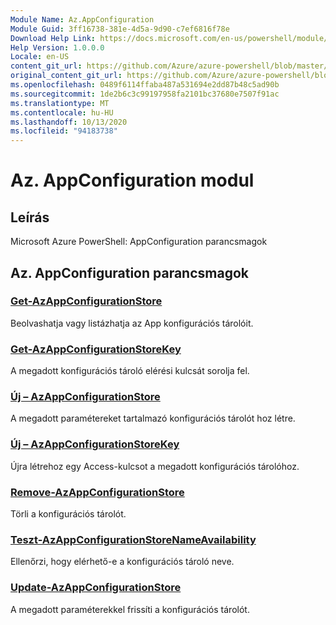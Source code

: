 ```yaml
---
Module Name: Az.AppConfiguration
Module Guid: 3ff16738-381e-4d5a-9d90-c7ef6816f78e
Download Help Link: https://docs.microsoft.com/en-us/powershell/module/az.appconfiguration
Help Version: 1.0.0.0
Locale: en-US
content_git_url: https://github.com/Azure/azure-powershell/blob/master/src/AppConfiguration/help/Az.AppConfiguration.md
original_content_git_url: https://github.com/Azure/azure-powershell/blob/master/src/AppConfiguration/help/Az.AppConfiguration.md
ms.openlocfilehash: 0489f6114ffaba487a531694e2dd87b48c5ad90b
ms.sourcegitcommit: 1de2b6c3c99197958fa2101bc37680e7507f91ac
ms.translationtype: MT
ms.contentlocale: hu-HU
ms.lasthandoff: 10/13/2020
ms.locfileid: "94183738"
---
```

# Az. AppConfiguration modul
## Leírás
Microsoft Azure PowerShell: AppConfiguration parancsmagok

## Az. AppConfiguration parancsmagok
### [Get-AzAppConfigurationStore](Get-AzAppConfigurationStore.md)
Beolvashatja vagy listázhatja az App konfigurációs tárolóit.

### [Get-AzAppConfigurationStoreKey](Get-AzAppConfigurationStoreKey.md)
A megadott konfigurációs tároló elérési kulcsát sorolja fel.

### [Új – AzAppConfigurationStore](New-AzAppConfigurationStore.md)
A megadott paramétereket tartalmazó konfigurációs tárolót hoz létre.

### [Új – AzAppConfigurationStoreKey](New-AzAppConfigurationStoreKey.md)
Újra létrehoz egy Access-kulcsot a megadott konfigurációs tárolóhoz.

### [Remove-AzAppConfigurationStore](Remove-AzAppConfigurationStore.md)
Törli a konfigurációs tárolót.

### [Teszt-AzAppConfigurationStoreNameAvailability](Test-AzAppConfigurationStoreNameAvailability.md)
Ellenőrzi, hogy elérhető-e a konfigurációs tároló neve.

### [Update-AzAppConfigurationStore](Update-AzAppConfigurationStore.md)
A megadott paraméterekkel frissíti a konfigurációs tárolót.

